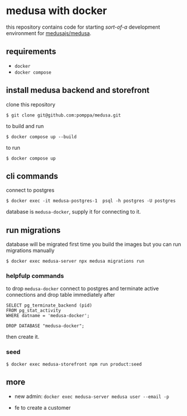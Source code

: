 # medusa with docker

this repository contains code for starting _sort-of-a_ development environment for [medusajs/medusa](https://github.com/medusajs/medusa).

## requirements

- `docker`
- `docker compose`

## install medusa backend and storefront

clone this repository

```
$ git clone git@github.com:pomppa/medusa.git
```

to build and run

```
$ docker compose up --build
```

to run

```
$ docker compose up
```

## cli commands

connect to postgres

```
$ docker exec -it medusa-postgres-1  psql -h postgres -U postgres
```

database is `medusa-docker`, supply it for connecting to it.

## run migrations

database will be migrated first time you build the images but you can run migrations manually

```
$ docker exec medusa-server npx medusa migrations run
```

### helpfulp commands

to drop `medusa-docker` connect to postgres and terminate active connections and drop table immediately after

```
SELECT pg_terminate_backend (pid)
FROM pg_stat_activity
WHERE datname = 'medusa-docker';

DROP DATABASE "medusa-docker";
```

then create it.

### seed

```
$ docker exec medusa-storefront npm run product:seed
```

## more

- new admin: `docker exec medusa-server medusa user --email -p `

- fe to create a customer

```

```

